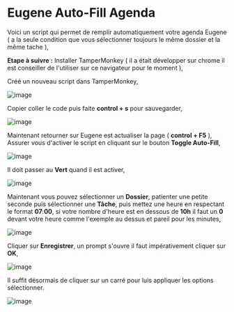 # Eugene Auto-Fill Agenda

Voici un script qui permet de remplir automatiquement votre agenda Eugene ( a la seule condition que vous sélectionner toujours le même dossier et la même tache ), 

**Etape à suivre :**
Installer TamperMonkey ( il a était développer sur chrome il est conseiller de l'utiliser sur ce navigateur pour le moment ),

Créé un nouveau script dans TamperMonkey,

![image](https://github.com/user-attachments/assets/5423b030-dc8b-42eb-a8d6-89527cac334f)

Copier coller le code puis faite **control + s** pour sauvegarder,

![image](https://github.com/user-attachments/assets/68ab895b-8fcf-41ca-82e9-a69620555759)

Maintenant retourner sur Eugene est actualiser la page ( **control + F5** ),
Assurer vous d'activer le script en cliquant sur le bouton **Toggle Auto-Fill**,

![image](https://github.com/user-attachments/assets/2486d0ca-be02-458e-9762-8f9c85034146)

Il doit passer au **Vert** quand il est activer,

![image](https://github.com/user-attachments/assets/f32176a2-64d4-4d17-91d8-3a43789e276a)

Maintenant vous pouvez sélectionner un **Dossier**, patienter une petite seconde puis sélectionner une **Tâche**,
puis mettez une heure en respectant le format **07**:**00**, si votre nombre d'heure est en dessous de **10h** il faut un **0** devant votre heure comme l'exemple au dessus et pareil pour les minutes,

![image](https://github.com/user-attachments/assets/2486d0ca-be02-458e-9762-8f9c85034146)

Cliquer sur **Enregistrer**, un prompt s'ouvre il faut impérativement cliquer sur **OK**,

![image](https://github.com/user-attachments/assets/df8af374-54ab-448b-9288-1b9780fc4d01)

Il suffit désormais de cliquer sur un carré pour luis appliquer les options sélectionner.

![image](https://github.com/user-attachments/assets/258fd51f-d4cf-4f77-a09f-d467ace158ac)

